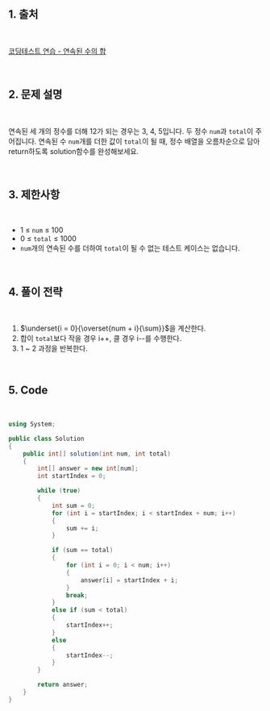 ## 1. 출처

<br>

[코딩테스트 연습 - 연속된 수의 합](https://school.programmers.co.kr/learn/courses/30/lessons/120923)

<br>

## 2. 문제 설명

<br>

연속된 세 개의 정수를 더해 12가 되는 경우는 3, 4, 5입니다. 두 정수 `num`과 `total`이 주어집니다. 연속된 수 `num`개를 더한 값이 `total`이 될 때, 정수 배열을 오름차순으로 담아 return하도록 solution함수를 완성해보세요.

<br>

## 3. 제한사항

<br>

- 1 ≤ `num` ≤ 100
- 0 ≤ `total` ≤ 1000
- `num`개의 연속된 수를 더하여 `total`이 될 수 없는 테스트 케이스는 없습니다.

<br>

## 4. 풀이 전략

<br>

1. $\underset{i = 0}{\overset{num + i}{\sum}}$을 계산한다.
2. 합이 `total`보다 작을 경우 i++, 클 경우 i--를 수행한다.
3. 1 ~ 2 과정을 반복한다.
 
<br>

## 5. Code

<br>

```cs
using System;

public class Solution
{
    public int[] solution(int num, int total)
    {
        int[] answer = new int[num];
        int startIndex = 0;

        while (true)
        {
            int sum = 0;
            for (int i = startIndex; i < startIndex + num; i++)
            {
                sum += i;
            }

            if (sum == total)
            {
                for (int i = 0; i < num; i++)
                {
                    answer[i] = startIndex + i;
                }
                break;
            }
            else if (sum < total)
            {
                startIndex++;
            }
            else
            {
                startIndex--;
            }
        }

        return answer;
    }
}
```